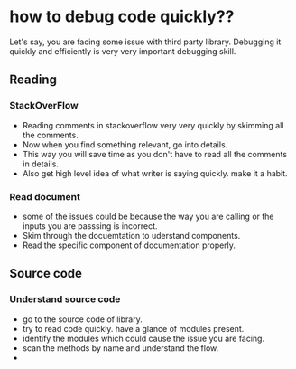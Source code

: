 # how to debug code quickly??


Let's say, you are facing some issue with third party library. Debugging it quickly and efficiently is very very important debugging skill. 

## Reading

### StackOverFlow
- Reading comments in stackoverflow very very quickly by skimming all the comments. 
- Now when you find something relevant, go into details. 
- This way you will save time as you don't have to read all the comments in details.
- Also get high level idea of what writer is saying quickly. make it a habit. 

### Read document
- some of the issues could be because the way you are calling or the inputs you are passsing is incorrect.
- Skim through the docuemtation to uderstand components.
- Read the specific component of documentation properly. 

## Source code
### Understand source code
- go to the source code of library.
- try to read code quickly. have a glance of modules present. 
- identify the modules which could cause the issue you are facing.
- scan the methods by name and understand the flow. 
- 



